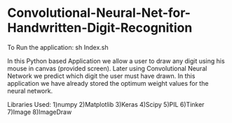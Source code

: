 # Convolutional-Neural-Net-for-Handwritten-Digit-Recognition
To Run the application: sh Index.sh

In this Python based Application we allow a user to draw any digit using his mouse in canvas (provided screen). Later using Convolutional Neural Network we predict which digit the user must have drawn. In this application we have already stored the optimum weight values for the neural network.

Libraries Used:
1)numpy
2)Matplotlib
3)Keras
4)Scipy
5)PIL
6)Tinker
7)Image
8)ImageDraw
